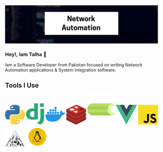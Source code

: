 <!--
**talha700/talha700** is a ✨ _special_ ✨ repository because its `README.md` (this file) appears on your GitHub profile.

Here are some ideas to get you started:

- 🔭 I’m currently working on ...
- 🌱 I’m currently learning ...
- 👯 I’m looking to collaborate on ...
- 🤔 I’m looking for help with ...
- 💬 Ask me about ...
- 📫 How to reach me: ...
- 😄 Pronouns: ...
- ⚡ Fun fact: ...
-->

![alt text](img.png)

### Hey!, Iam Talha 👋 

Iam a Software Developer from Pakistan focused on writing Network Automation applications & System Integration software.

## Tools I Use

<img src="python-logo.png" title="Python" width="65" height="65">  <img src="django-logo.png" title="Django" width="60" height="70" >  <img src="docker-logo.png" width="65" height="65" title="Docker" > <img src="redis.png" title="Redis" width="65" height="65" > <img src="celery-logo.png" title="Celery" width="90" height="100" > <img src="vue.png" title="Vuejs" width="70" height="65" > <img src="js.png" title="JavaScript" width="65" height="65" >  <img src="nornir.jpg" title="Nornir" width="65" height="65" > <img src="linux-logo.png" title="Linux" width="75" height="75" > 



